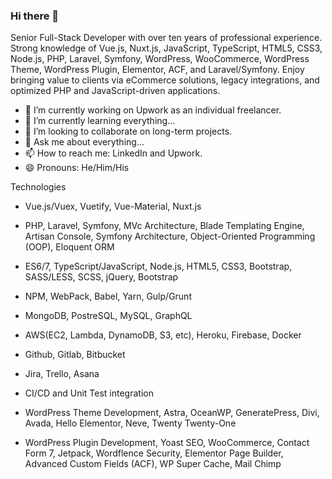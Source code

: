 ### Hi there 👋

Senior Full-Stack Developer with over ten years of professional experience. Strong knowledge of Vue.js, Nuxt.js, JavaScript, TypeScript, HTML5, CSS3, Node.js, PHP, Laravel, Symfony, WordPress, WooCommerce, WordPress Theme, WordPress Plugin, Elementor, ACF, and Laravel/Symfony. Enjoy bringing value to clients via eCommerce solutions, legacy integrations, and optimized PHP and JavaScript-driven applications.

- 🔭 I’m currently working on Upwork as an individual freelancer.
- 🌱 I’m currently learning everything...
- 👯 I’m looking to collaborate on long-term projects.
- 💬 Ask me about everything...
- 📫 How to reach me: LinkedIn and Upwork.
- 😄 Pronouns: He/Him/His

Technologies
- Vue.js/Vuex, Vuetify, Vue-Material, Nuxt.js
- PHP, Laravel, Symfony, MVc Architecture, Blade Templating Engine, Artisan Console, Symfony Architecture, Object-Oriented Programming (OOP), Eloquent ORM
- ES6/7, TypeScript/JavaScript, Node.js, HTML5, CSS3, Bootstrap, SASS/LESS, SCSS, jQuery, Bootstrap
- NPM, WebPack, Babel, Yarn, Gulp/Grunt
- MongoDB, PostreSQL, MySQL, GraphQL
- AWS(EC2, Lambda, DynamoDB, S3, etc), Heroku, Firebase, Docker
- Github, Gitlab, Bitbucket
- Jira, Trello, Asana
- CI/CD and Unit Test integration

- WordPress Theme Development, Astra, OceanWP, GeneratePress, Divi, Avada, Hello Elementor, Neve, Twenty Twenty-One
- WordPress Plugin Development, Yoast SEO, WooCommerce, Contact Form 7, Jetpack, Wordflence Security, Elementor Page Builder, Advanced Custom Fields (ACF), WP Super Cache, Mail Chimp

<!--
**tylermorrow08/tylermorrow08** is a ✨ _special_ ✨ repository because its `README.md` (this file) appears on your GitHub profile.

Here are some ideas to get you started:

- 🔭 I’m currently working on ...
- 🌱 I’m currently learning ...
- 👯 I’m looking to collaborate on ...
- 🤔 I’m looking for help with ...
- 💬 Ask me about ...
- 📫 How to reach me: ...
- 😄 Pronouns: ...
- ⚡ Fun fact: ...
-->
